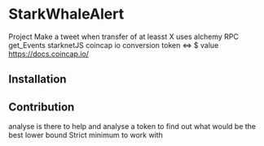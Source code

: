 # StarkWhaleAlert

Project
Make a tweet when transfer of at leasst X
uses alchemy RPC get_Events
starknetJS
coincap io conversion token <=> $ value https://docs.coincap.io/

## Installation

## Contribution

analyse is there to help and analyse a token to find out what would be the best lower bound
Strict minimum to work with
